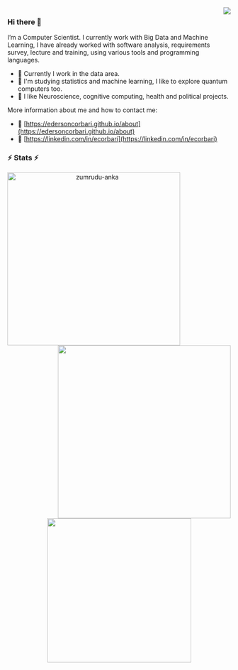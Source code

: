 <img align="right" src="https://visitor-badge.laobi.icu/badge?page_id=edersoncorbari">

### Hi there 👋

I’m a Computer Scientist. I currently work with Big Data and Machine Learning, I have already worked with software analysis, requirements survey, lecture and training, using various tools and programming languages.

- 🔭 Currently I work in the data area.
- 🌱 I'm studying statistics and machine learning, I like to explore quantum computers too.
- 🧠 I like Neuroscience, cognitive computing, health and political projects.

More information about me and how to contact me:

 - :link: [https://edersoncorbari.github.io/about](https://edersoncorbari.github.io/about)
 - :link: [https://linkedin.com/in/ecorbari](https://linkedin.com/in/ecorbari)

### ⚡ Stats ⚡

<p align=center>
  <div align=center>
    <a href="https://github.com/denvercoder1/github-readme-streak-stats" title="Go to Source">
      <img align="left" width=390 src="https://github-readme-streak-stats.herokuapp.com/?user=edersoncorbari&theme=react&border=61dafb&hide_border=true" alt="zumrudu-anka" />
    </a>
    <a href="https://github.com/anuraghazra/github-readme-stats" title="Go to Source">
      <img align="right" width=390 src="https://github-readme-stats.vercel.app/api?username=edersoncorbari&show_icons=true&theme=react&border_color=61dafb&hide_border=true" />
    </a>
  </div>
  <br><br><br><br><br><br><br><br>
  <div align=center>
    <a href="https://github.com/anuraghazra/github-readme-stats">
      <img width=325 align="center" src="https://github-readme-stats.vercel.app/api/top-langs/?username=edersoncorbari&hide=vim%20script,javascript,html,scss,ruby,qml,qmake,cmake,tex,css,makefile,java,lua,dockerfile&title_color=61dafb&text_color=ffffff&icon_color=61dafb&bg_color=20232a&langs_count=8&layout=compact&border_color=61dafb&hide_border=true" />
    </a>
  </div>
  <br>
  <!--
  <img src="https://activity-graph.herokuapp.com/graph?username=edersoncorbari&theme=react-dark&bg_color=20232a&hide_border=true" width="100%"/>
  -->
</p>
